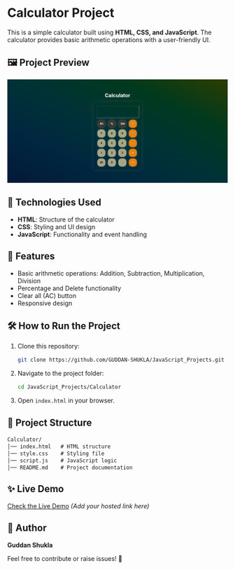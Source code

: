 # Calculator Project

This is a simple calculator built using **HTML, CSS, and JavaScript**. The calculator provides basic arithmetic operations with a user-friendly UI.

## 🖼️ Project Preview
![image alt](https://github.com/GUDDAN-SHUKLA/JavaScript_Projects/blob/60264fad47c471d2bfadb50717fd680585e6dedb/Calculator/JS_Calculator.png)

## 🚀 Technologies Used
- **HTML**: Structure of the calculator
- **CSS**: Styling and UI design
- **JavaScript**: Functionality and event handling

## 📌 Features
- Basic arithmetic operations: Addition, Subtraction, Multiplication, Division
- Percentage and Delete functionality
- Clear all (AC) button
- Responsive design

## 🛠️ How to Run the Project
1. Clone this repository:
   ```sh
   git clone https://github.com/GUDDAN-SHUKLA/JavaScript_Projects.git
   ```
2. Navigate to the project folder:
   ```sh
   cd JavaScript_Projects/Calculator
   ```
3. Open `index.html` in your browser.

## 📂 Project Structure
```
Calculator/
│── index.html   # HTML structure
│── style.css    # Styling file
│── script.js    # JavaScript logic
│── README.md    # Project documentation
```

## ✨ Live Demo
[Check the Live Demo](#) *(Add your hosted link here)*

## 📌 Author
**Guddan Shukla**

Feel free to contribute or raise issues! 🚀
